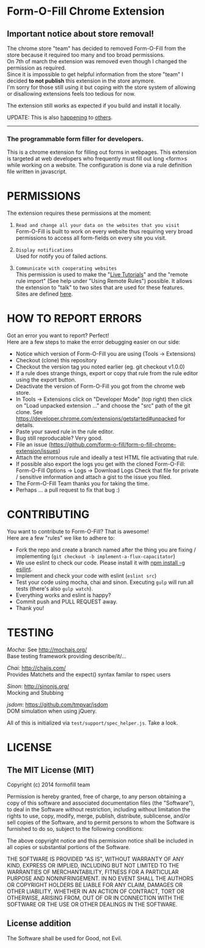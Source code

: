# Form-O-Fill Chrome Extension


## Important notice about store removal!

The chrome store "team" has decided to removed Form-O-Fill from the store because it required too many and too broad permissions.  
On 7th of march the extension was removed even though I changed the permission as required.   
Since it is impossible to get helpful information from the store "team" I decided **to not publish** this extension in the store anymore.  
I'm sorry for those still using it but coping with the store system of allowing or disallowing extensions feels too tedious for now.

The extension still works as expected if you build and install it locally.

UPDATE: This is also [happening](https://blog.pushbullet.com/2020/05/13/lets-guess-what-google-requires-in-14-days-or-they-kill-our-extension/) to [others](https://kodfabrik.com/journal/why-am-i-shutting-down-kozmos).

-----------

### The programmable form filler for developers.

This is a chrome extension for filling out forms in webpages.
This extension is targeted at web developers who frequently must fill out long \<form>s while working on a website.
The configuration is done via a rule definition file written in javascript.


# PERMISSIONS
The extension requires these permissions at the moment:

1. `Read and change all your data on the websites that you visit`  
    Form-O-Fill is built to work on every website thus requiring very broad permissions to access all form-fields on every site you visit.
  
2. `Display notifications`  
   Used for notify you of failed actions.
   
3. `Communicate with cooperating websites`  
   This permission is used to make the "[Live Tutorials](https://form-o-fill.github.io/tutorial/)" and the "remote rule import" (See help under "Using Remote Rules") possible. It allows the extension to "talk" to two sites that are used for these features.  
   Sites are defined [here](https://github.com/form-o-fill/form-o-fill-chrome-extension/blob/master/src/manifest.json#L35-L38).


# HOW TO REPORT ERRORS
Got an error you want to report? Perfect!  
Here are a few steps to make the error debugging easier on our side:

- Notice which version of Form-O-Fill you are using (Tools -> Extensions)
- Checkout (clone) this repository
- Checkout the version tag you noted earlier (eg. git checkout v1.0.0)
- If a rule does strange things, export or copy that rule from the rule editor using the export button.
- Deactivate the version of Form-O-Fill you got from the chrome web store.
- In Tools -> Extensions click on "Developer Mode" (top right) then click on "Load unpacked extension ..." and choose the "src" path of the git clone.
  See https://developer.chrome.com/extensions/getstarted#unpacked for details.
- Paste your saved rule in the rule editor.
- Bug still reproducable? Very good.
- File an issue (https://github.com/form-o-fill/form-o-fill-chrome-extension/issues)
- Attach the errornous rule and ideally a test HTML file activating that rule.
- If possible also export the logs you get with the cloned Form-O-Fill: Form-O-Fill Options -> Logs -> Download Logs
  Check that file for private / sensitive imformation and attach a gist to the issue you filed.
- The Form-O-Fill Team thanks you for taking the time.
- Perhaps ... a pull request to fix that bug :)

# CONTRIBUTING

You want to contribute to Form-O-Fill? That is awesome!  
Here are a few "rules" we like to adhere to:

- Fork the repo and create a branch named after the thing you are fixing / implementing (``git checkout -b implement-a-flux-capacitator``)
- We use eslint to check our code. Please install it with [npm install -g esilint](http://eslint.org).
- Implement and check your code with eslint (``eslint src``)
- Test your code using mocha, chai and sinon. Executing ``gulp`` will run all tests (there's also ``gulp watch``).
- Everything works and eslint is happy?
- Commit push and PULL REQUEST away.
- Thank you!

# TESTING
*Mocha*: See http://mochajs.org/  
Base testing framework providing describe/it/...

*Chai*: http://chaijs.com/  
Provides Matchets and the expect() syntax familar to rspec users

*Sinon*: http://sinonjs.org/  
Mocking and Stubbing

*jsdom*: https://github.com/tmpvar/jsdom  
DOM simulation when using jQuery.

All of this is initialized via ``test/support/spec_helper.js``. Take a look.

# LICENSE

## The MIT License (MIT)

Copyright (c) 2014 formofill team

Permission is hereby granted, free of charge, to any person obtaining a copy
of this software and associated documentation files (the "Software"), to deal
in the Software without restriction, including without limitation the rights
to use, copy, modify, merge, publish, distribute, sublicense, and/or sell
copies of the Software, and to permit persons to whom the Software is
furnished to do so, subject to the following conditions:

The above copyright notice and this permission notice shall be included in
all copies or substantial portions of the Software.

THE SOFTWARE IS PROVIDED "AS IS", WITHOUT WARRANTY OF ANY KIND, EXPRESS OR
IMPLIED, INCLUDING BUT NOT LIMITED TO THE WARRANTIES OF MERCHANTABILITY,
FITNESS FOR A PARTICULAR PURPOSE AND NONINFRINGEMENT. IN NO EVENT SHALL THE
AUTHORS OR COPYRIGHT HOLDERS BE LIABLE FOR ANY CLAIM, DAMAGES OR OTHER
LIABILITY, WHETHER IN AN ACTION OF CONTRACT, TORT OR OTHERWISE, ARISING FROM,
OUT OF OR IN CONNECTION WITH THE SOFTWARE OR THE USE OR OTHER DEALINGS IN
THE SOFTWARE.

## License addition
The Software shall be used for Good, not Evil. 
